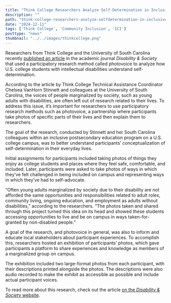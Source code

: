 ```yaml
---
title: "Think College Researchers Analyze Self-Determination in Inclusive Postsecondary Education"
description: ""
path: "think-college-researchers-analyze-selfdetermination-in-inclusive-postsecondary-education.md"
date: "2024-12-11"
tags: ['Think College', 'Community Inclusion', 'ICI']
posttype: "news"
thumbnail: "../../images/thinkcollege.png"
---
```


Researchers from Think College and the University of South Carolina recently [published an article](https://www.tandfonline.com/doi/full/10.1080/09687599.2024.2311361) in the academic journal *Disability & Society* that used a participatory research method called photovoice to analyze how U.S. college students with intellectual disabilities understand self-determination.

According to the article by Think College Technical Assistance Coordinator Chelsea VanHorn Stinnett and colleagues at the University of South Carolina, the voices of people marginalized by society, such as young adults with disabilities, are often left out of research related to their lives. To address this issue, it’s important for researchers to use participatory research methods such as photovoice, a partnership where participants take photos of specific parts of their lives and then explain them to researchers.

The goal of the research, conducted by Stinnett and her South Carolina colleagues within an inclusive postsecondary education program on a U.S. college campus, was to better understand participants’ conceptualization of self-determination in their everyday lives.

Initial assignments for participants included taking photos of things they enjoy as college students and places where they feel safe, comfortable, and included. Later, participants were asked to take photos of ways in which they’ve felt challenged in being included on campus and representing ways in which they’ve had to self-advocate.

“Often young adults marginalized by society due to their disability are not afforded the same opportunities and responsibilities related to adult roles, community living, ongoing education, and employment as adults without disabilities,” according to the researchers. “The photos taken and shared through this project turned this idea on its head and showed these students accessing opportunities to live and be on campus in ways taken-for-granted by non-disabled people.”

A goal of the research, and photovoice in general, was also to inform and educate local stakeholders about participant experiences. To accomplish this, researchers hosted an exhibition of participants’ photos, which gave participants a platform to share experiences and knowledge as members of a marginalized group on campus.

The exhibition included two large-format photos from each participant, with their descriptions printed alongside the photos. The descriptions were also audio recorded to make the exhibit as accessible as possible and include actual participant voices.

To read more about this research, check out the article [on the *Disability & Society* website](https://www.tandfonline.com/doi/full/10.1080/09687599.2024.2311361).
